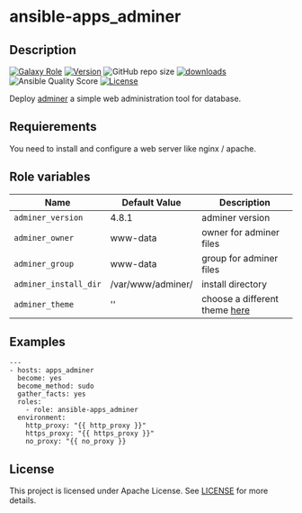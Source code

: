 # ansible-apps_adminer

## Description

[![Galaxy Role](https://img.shields.io/badge/galaxy-apps_adminer-purple?style=flat)](https://galaxy.ansible.com/lotusnoir/apps_adminer)
[![Version](https://img.shields.io/github/release/lotusnoir/ansible-apps_adminer.svg)](https://github.com/lotusnoir/ansible-apps_adminer/releases/latest)
![GitHub repo size](https://img.shields.io/github/repo-size/lotusnoir/ansible-apps_adminer?color=orange&style=flat)
[![downloads](https://img.shields.io/ansible/role/d/52300)](https://galaxy.ansible.com/lotusnoir/apps_adminer)
![Ansible Quality Score](https://img.shields.io/ansible/quality/52300)
[![License](https://img.shields.io/badge/license-Apache--2.0-brightgreen?style=flat)](https://opensource.org/licenses/Apache-2.0)


Deploy [adminer](https://github.com/vrana/adminer) a simple web administration tool for database. 

## Requierements

You need to install and configure a web server like nginx / apache.

## Role variables

| Name                  | Default Value     | Description                 |
| --------------------- | ----------------- | ----------------------------|
| `adminer_version`     | 4.8.1             | adminer version             |
| `adminer_owner`       | www-data          | owner for adminer files     |
| `adminer_group`       | www-data          | group for adminer files     |
| `adminer_install_dir` | /var/www/adminer/ | install directory           |
| `adminer_theme`       | ''                | choose a different theme [here](https://www.adminer.org/en/#extras)     |

## Examples

	---
	- hosts: apps_adminer
	  become: yes
	  become_method: sudo
	  gather_facts: yes
	  roles:
	    - role: ansible-apps_adminer
	  environment: 
	    http_proxy: "{{ http_proxy }}"
	    https_proxy: "{{ https_proxy }}"
	    no_proxy: "{{ no_proxy }}

## License

This project is licensed under Apache License. See [LICENSE](/LICENSE) for more details.
